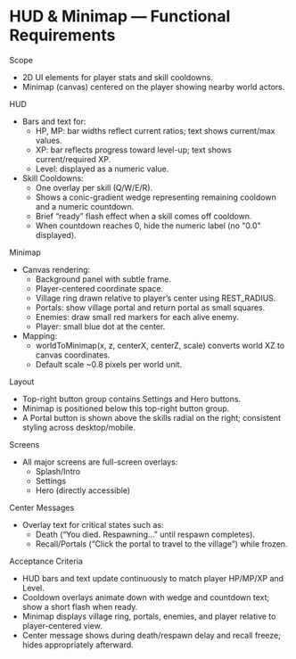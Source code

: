 # HUD & Minimap — Functional Requirements

Scope
- 2D UI elements for player stats and skill cooldowns.
- Minimap (canvas) centered on the player showing nearby world actors.

HUD
- Bars and text for:
  - HP, MP: bar widths reflect current ratios; text shows current/max values.
  - XP: bar reflects progress toward level-up; text shows current/required XP.
  - Level: displayed as a numeric value.
- Skill Cooldowns:
  - One overlay per skill (Q/W/E/R).
  - Shows a conic-gradient wedge representing remaining cooldown and a numeric countdown.
  - Brief “ready” flash effect when a skill comes off cooldown.
  - When countdown reaches 0, hide the numeric label (no "0.0" displayed).

Minimap
- Canvas rendering:
  - Background panel with subtle frame.
  - Player-centered coordinate space.
  - Village ring drawn relative to player’s center using REST_RADIUS.
  - Portals: show village portal and return portal as small squares.
  - Enemies: draw small red markers for each alive enemy.
  - Player: small blue dot at the center.
- Mapping:
  - worldToMinimap(x, z, centerX, centerZ, scale) converts world XZ to canvas coordinates.
  - Default scale ~0.8 pixels per world unit.

Layout
- Top-right button group contains Settings and Hero buttons.
- Minimap is positioned below this top-right button group.
- A Portal button is shown above the skills radial on the right; consistent styling across desktop/mobile.

Screens
- All major screens are full-screen overlays:
  - Splash/Intro
  - Settings
  - Hero (directly accessible)

Center Messages
- Overlay text for critical states such as:
  - Death (“You died. Respawning…” until respawn completes).
  - Recall/Portals (“Click the portal to travel to the village”) while frozen.

Acceptance Criteria
- HUD bars and text update continuously to match player HP/MP/XP and Level.
- Cooldown overlays animate down with wedge and countdown text; show a short flash when ready.
- Minimap displays village ring, portals, enemies, and player relative to player-centered view.
- Center message shows during death/respawn delay and recall freeze; hides appropriately afterward.
